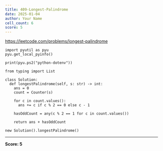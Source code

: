 ```yaml
---
title: 409-Longest-Palindrome
date: 2025-01-04
author: Your Name
cell_count: 6
score: 5
---
```


https://leetcode.com/problems/longest-palindrome


```
import pyutil as pyu
pyu.get_local_pyinfo()
```


```
print(pyu.ps2("python-dotenv"))
```


```
from typing import List
```


```
class Solution:
  def longestPalindrome(self, s: str) -> int:
    ans = 0
    count = Counter(s)

    for c in count.values():
      ans += c if c % 2 == 0 else c - 1

    hasOddCount = any(c % 2 == 1 for c in count.values())

    return ans + hasOddCount
```


```
new Solution().longestPalindrome()
```


---
**Score: 5**
